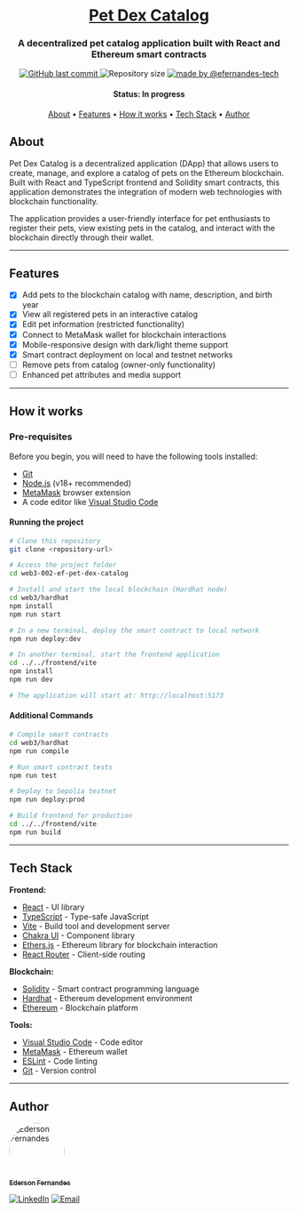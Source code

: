 <h1 align="center">
    <a href="#" alt="Pet Dex Catalog">Pet Dex Catalog</a>
</h1>

<h3 align="center">
    A decentralized pet catalog application built with React and Ethereum smart contracts
</h3>

<p align="center">
    <a href="https://github.com/efernandes-tech/web3-002-ef-pet-dex-catalog/commits/main">
        <img alt="GitHub last commit" src="https://img.shields.io/github/last-commit/efernandes-tech/web3-002-ef-pet-dex-catalog">
    </a>
    <img alt="Repository size" src="https://img.shields.io/github/repo-size/efernandes-tech/web3-002-ef-pet-dex-catalog">
    <a href="https://edersonfernandes.com.br">
        <img alt="made by @efernandes-tech" src="https://img.shields.io/badge/Made%20by-@efernandes-tech-%2360F6AD">
    </a>
</p>

<h4 align="center">
    Status: In progress
</h4>

<p align="center">
    <a href="#about">About</a> •
    <a href="#features">Features</a> •
    <a href="#how-it-works">How it works</a> •
    <a href="#tech-stack">Tech Stack</a> •
    <a href="#author">Author</a>
</p>

## About

Pet Dex Catalog is a decentralized application (DApp) that allows users to create, manage, and explore a catalog of pets on the Ethereum blockchain. Built with React and TypeScript frontend and Solidity smart contracts, this application demonstrates the integration of modern web technologies with blockchain functionality.

The application provides a user-friendly interface for pet enthusiasts to register their pets, view existing pets in the catalog, and interact with the blockchain directly through their wallet.

---

## Features

-   [x] Add pets to the blockchain catalog with name, description, and birth year
-   [x] View all registered pets in an interactive catalog
-   [x] Edit pet information (restricted functionality)
-   [x] Connect to MetaMask wallet for blockchain interactions
-   [x] Mobile-responsive design with dark/light theme support
-   [x] Smart contract deployment on local and testnet networks
-   [ ] Remove pets from catalog (owner-only functionality)
-   [ ] Enhanced pet attributes and media support

---

## How it works

### Pre-requisites

Before you begin, you will need to have the following tools installed:

-   [Git](https://git-scm.com)
-   [Node.js](https://nodejs.org/en/) (v18+ recommended)
-   [MetaMask](https://metamask.io/) browser extension
-   A code editor like [Visual Studio Code](https://code.visualstudio.com/)

#### Running the project

```bash
# Clone this repository
git clone <repository-url>

# Access the project folder
cd web3-002-ef-pet-dex-catalog

# Install and start the local blockchain (Hardhat node)
cd web3/hardhat
npm install
npm run start

# In a new terminal, deploy the smart contract to local network
npm run deploy:dev

# In another terminal, start the frontend application
cd ../../frontend/vite
npm install
npm run dev

# The application will start at: http://localhost:5173
```

#### Additional Commands

```bash
# Compile smart contracts
cd web3/hardhat
npm run compile

# Run smart contract tests
npm run test

# Deploy to Sepolia testnet
npm run deploy:prod

# Build frontend for production
cd ../../frontend/vite
npm run build
```

---

## Tech Stack

**Frontend:**

-   [React](https://reactjs.org/) - UI library
-   [TypeScript](https://www.typescriptlang.org/) - Type-safe JavaScript
-   [Vite](https://vitejs.dev/) - Build tool and development server
-   [Chakra UI](https://chakra-ui.com/) - Component library
-   [Ethers.js](https://ethers.org/) - Ethereum library for blockchain interaction
-   [React Router](https://reactrouter.com/) - Client-side routing

**Blockchain:**

-   [Solidity](https://soliditylang.org/) - Smart contract programming language
-   [Hardhat](https://hardhat.org/) - Ethereum development environment
-   [Ethereum](https://ethereum.org/) - Blockchain platform

**Tools:**

-   [Visual Studio Code](https://code.visualstudio.com/) - Code editor
-   [MetaMask](https://metamask.io/) - Ethereum wallet
-   [ESLint](https://eslint.org/) - Code linting
-   [Git](https://git-scm.com/) - Version control

---

## Author

<a href="https://github.com/efernandes-tech">
    <img style="border-radius: 50%;" src="https://github.com/efernandes-tech.png" width="100px;" alt="Ederson Fernandes" />
    <br />
    <sub><b>Ederson Fernandes</b></sub>
</a>

[![LinkedIn](https://img.shields.io/badge/LinkedIn-Connect-blue?logo=linkedin)](https://www.linkedin.com/in/efernandes-tech)
[![Email](https://img.shields.io/badge/Email-Contact-red?logo=gmail)](mailto:efernandes.tech@gmail.com)
